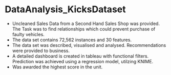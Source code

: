 # DataAnalysis_KicksDataset
- Uncleaned Sales Data from a Second Hand Sales Shop was provided. The Task was to find relationships which could prevent purchase of faulty vehicles.
- The data set contains 72,562 instances and 30 features.
- The data set was described, visualised and analysed. Recommendations were provided to business.  
- A detailed dashboard is created in tableau with functional filters. Prediction was achieved using a regression model, utilzing KNIME.
- Was awarded the highest score in the unit.
